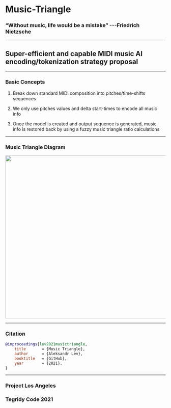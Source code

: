 # Music-Triangle

### “Without music, life would be a mistake” ---Friedrich Nietzsche

***

## Super-efficient and capable MIDI music AI encoding/tokenization strategy proposal

***

### Basic Concepts

1) Break down standard MIDI composition into pitches/time-shifts sequences

2) We only use pitches values and delta start-times to encode all music info

3) Once the model is created and output sequence is generated, music info is restored back by using a fuzzy music triangle ratio calculations

***

### Music Triangle Diagram

<img width="512" src="https://github.com/asigalov61/Music-Triangle/raw/main/Model/Music-Triangle-Diagram.png">

***

### Citation

```bibtex
@inproceedings{lev2021musictriangle,
    title       = {Music Triangle},
    author      = {Aleksandr Lev},
    booktitle   = {GitHub},
    year        = {2021},
}
```

***

### Project Los Angeles

### Tegridy Code 2021


